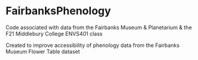 # FairbanksPhenology
Code associated with data from the Fairbanks Museum &amp; Planetarium &amp; the F21 Middlebury College ENVS401 class

Created to improve accessibility of phenology data from the Fairbanks Museum Flower Table dataset
